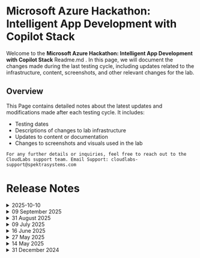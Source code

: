 # Microsoft Azure Hackathon: Intelligent App Development with Copilot Stack

Welcome to the **Microsoft Azure Hackathon: Intelligent App Development with Copilot Stack** Readme.md . In this page, we will document the changes made during the last testing cycle, including updates related to the infrastructure, content, screenshots, and other relevant changes for the lab.

## Overview

This Page contains detailed notes about the latest updates and modifications made after each testing cycle. It includes:

- Testing dates
- Descriptions of changes to lab infrastructure
- Updates to content or documentation
- Changes to screenshots and visuals used in the lab

`For any further details or inquiries, feel free to reach out to the CloudLabs support team. Email Support: cloudlabs-support@spektrasystems.com`

# Release Notes

<details>
  <summary>2025-10-10</summary>

## Release Date: 2025-10-10

### Summary of Changes

- The lab has been successfully tested, and the lab content along with validations have been reviewed and updated.

### Testing Notes

- **Testing Date**: 2025-10-10

### Testing Scope 

- Performed end to end lab testing and all validations were successful, updated lab guide for better clarity.

</details>

<details>
  <summary>09 September 2025</summary>

### Release Date: 2025-09-09

### Summary of Changes
  
  - Added explicit navigation steps in the lab guide and incorporated multiple screenshots to improve clarity and ensure correct environment access.

## Infrastructure Changes

  - N/A

## Content Changes

  - Included detailed navigation instructions to ensure users access the appropriate development environment.

## Screenshot Updates

 - Updated multiple screenshots to make the instructions clearer and improve the overall experience.

## Testing Notes

- **Testing Date**: 2025-09-04

### Testing Scope 

Scope included full lab execution, review of revised instructions, and validation of updated screenshots for accuracy and clarity.

---
</details>

<details>
  <summary>31 August 2025</summary>

### Release Date: 2025-08-31

### Summary of Changes
  
  - Lab testing was carried out end-to-end with no issues observed.
  - Enhanced lab guide instructions and updated screenshots to improve clarity and user understanding.

## Infrastructure Changes

  - N/A

## Content Changes

  - Updated screenshots and instructions to reflect the new UI in the Azure AI Foundry portal.
  - Updated with new UI screenshots from Azure AI Foundry.
  - Revised instructions to align with the latest NIM plugin integration

## Screenshot Updates

 - **Change**: Updated the screenshots for a clearer and more intuitive user experience.

## Testing Notes

- **Testing Date**: 2025-08-31

### Testing Scope 

Scope included full lab execution, review of revised instructions, and validation of updated screenshots for accuracy and clarity.

---
</details>

<details>
  <summary>09 July 2025</summary>

### Release Date: 2025-07-09

### Summary of Changes
  
  - Lab testing was carried out end-to-end with no issues observed.
  - Enhanced lab guide instructions and updated screenshots to improve clarity and user understanding.

## Infrastructure Changes

  - Upgraded OS disk SKU and IP address SKU in the ARM template.

## Content Changes

  - Updated the lab guide with screenshots and instructions wherever needed.  

## Screenshot Updates

 - **Change**: Updated the screenshots for a clearer and more intuitive user experience.

## Testing Notes

- **Testing Date**: 2025-07-09

### Testing Scope 

Scope included full lab execution, review of revised instructions, and validation of updated screenshots for accuracy and clarity.

---
</details>

<details>
  <summary>16 June 2025</summary>

### Release Date: 2025-06-16
  
  - N/A  

## Infrastructure Changes

  - N/A

## Content Changes

  - N/A

## Screenshot Updates

  - N/A

## Testing Notes

- **Testing Date**: 2025-06-16

---
</details>

<details>
  <summary>27 May 2025</summary>

### Release Date: 2025-05-27

- **Change**: Challenge 01 has been updated to align with the latest UI changes in the Azure AI Foundry Portal, specifically in the processes for creating deployment models and OpenAI resources.

## Infrastructure Changes

  - N/A

## Content Changes

  - Additional steps have been incorporated to align with the latest UI changes in the Azure AI Foundry Portal in Challenge-01

## Screenshot Updates

- **Change**: Updated screenshots to reflect the latest UI changes in the Azure AI Foundry Portal in Challenge-01.

## Testing Notes

- **Testing Date**: 2025-05-26

---
</details>


<details>
  <summary>14 May 2025</summary>

- Minor Updates

  - Enhanced **lab guide instructions** and **updated screenshots** for a clearer and more intuitive user experience with latest UI. 

- **Testing Date**: 14-may-2025

</details>

<details>
  <summary>31 December 2024</summary>


- Major Updates 

    - **New Branch for Additional Challenges**  
        - Added a new branch **Microsoft_repo** for the following challenges:  
            - **Challenge 2: Explore Semantic Kernel**  
            - **Challenge 3: Run the Chat Copilot App Locally**  
            - **Challenge 8: Explore & Understand Miyagi Stack**  
    - This branch incorporates the lab content from the repository cloned from Microsoft, enabling seamless learning and implementation.  

    - **Semantic Kernel Version Specification**  
        - Specified the **Semantic Kernel version (8.0.0)** in the notebooks for **Challenge 9: Explore Various Use Cases on the Miyagi Stack** to ensure compatibility and clarity.  

- Minor Updates 
 
  - Updated all references from **Azure OpenAI Studio** to the rebranded **Azure AI Foundry Portal** for consistency with platform updates.   
  - Enhanced **lab guide instructions** and **updated screenshots** for a clearer and more intuitive user experience.  

</details>

